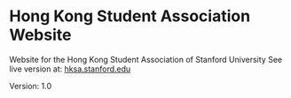 Hong Kong Student Association Website
=====================================

Website for the Hong Kong Student Association of Stanford University
See live version at: [hksa.stanford.edu](http://hksa.stanford.edu)

Version: 1.0
